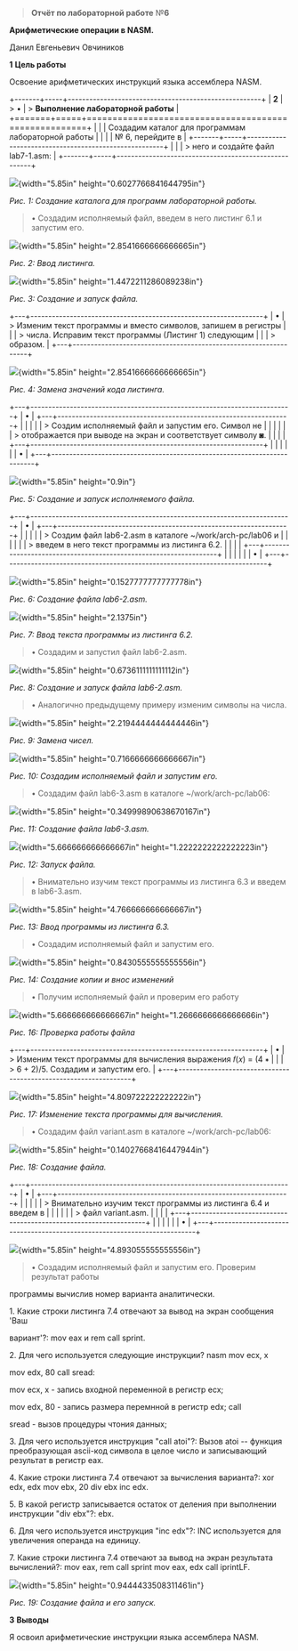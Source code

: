> **Отчёт по лабораторной работе** №**6**

**Арифметические операции в NASM.**

Данил Евгеньевич Овчиников

**1** **Цель работы**

Освоение арифметических инструкций языка ассемблера NASM.

+-------+-----+------------------------------------------------------+
| **2** | > • | > **Выполнение лабораторной работы**                 |
+=======+=====+======================================================+
|       |     | Создадим каталог для программам лабораторной работы  |
|       |     | № 6, перейдите в                                     |
+-------+-----+------------------------------------------------------+
|       |     | > него и создайте файл lab7-1.asm:                   |
+-------+-----+------------------------------------------------------+

![](vertopal_c9052eeeec6a4c5fb78879d0b053bf91/media/image1.png){width="5.85in"
height="0.6027766841644795in"}

*Рис. 1: Создание каталога для программ лабораторной работы.*

> • Создадим исполняемый файл, введем в него листинг 6.1 и запустим его.

![](vertopal_c9052eeeec6a4c5fb78879d0b053bf91/media/image2.png){width="5.85in"
height="2.8541666666666665in"}

*Рис. 2: Ввод листинга.*

![](vertopal_c9052eeeec6a4c5fb78879d0b053bf91/media/image3.png){width="5.85in"
height="1.4472211286089238in"}

*Рис. 3: Создание и запуск файла.*

+---+-----------------------------------------------------------------+
| • | > Изменим текст программы и вместо символов, запишем в регистры |
|   | > числа. Исправим текст программы (Листинг 1) следующим         |
|   | > образом.                                                      |
+---+-----------------------------------------------------------------+

![](vertopal_c9052eeeec6a4c5fb78879d0b053bf91/media/image4.png){width="5.85in"
height="2.8541666666666665in"}

*Рис. 4: Замена значений кода листинга.*

+---+-------------------------------------------------------------------------+
| • | +---+-----------------------------------------------------------------+ |
|   | |   | > Создим исполняемый файл и запустим его. Символ не             | |
|   | |   | > отображается при выводе на экран и соответствует символу ◙.   | |
|   | +---+-----------------------------------------------------------------+ |
|   |                                                                         |
|   | •                                                                       |
+---+-------------------------------------------------------------------------+

![](vertopal_c9052eeeec6a4c5fb78879d0b053bf91/media/image5.png){width="5.85in"
height="0.9in"}

*Рис. 5: Создание и запуск исполняемого файла.*

+---+-------------------------------------------------------------------------+
| • | +---+-----------------------------------------------------------------+ |
|   | |   | > Создим файл lab6-2.asm в каталоге \~/work/arch-pc/lab06 и     | |
|   | |   | > введем в него текст программы из листинга 6.2.                | |
|   | +---+-----------------------------------------------------------------+ |
|   |                                                                         |
|   | •                                                                       |
+---+-------------------------------------------------------------------------+

![](vertopal_c9052eeeec6a4c5fb78879d0b053bf91/media/image6.png){width="5.85in"
height="0.1527777777777778in"}

*Рис. 6: Создание файла lab6-2.asm.*

![](vertopal_c9052eeeec6a4c5fb78879d0b053bf91/media/image7.png){width="5.85in"
height="2.1375in"}

*Рис. 7: Ввод текста программы из листинга 6.2.*

> • Создадим и запустил файл lab6-2.asm.

![](vertopal_c9052eeeec6a4c5fb78879d0b053bf91/media/image8.png){width="5.85in"
height="0.6736111111111112in"}

*Рис. 8: Создание и запуск файла lab6-2.asm.*

> • Аналогично предыдущему примеру изменим символы на числа.

![](vertopal_c9052eeeec6a4c5fb78879d0b053bf91/media/image9.png){width="5.85in"
height="2.2194444444444446in"}

*Рис. 9: Замена чисел.*

![](vertopal_c9052eeeec6a4c5fb78879d0b053bf91/media/image10.png){width="5.85in"
height="0.7166666666666667in"}

*Рис. 10: Создадим исполняемый файл и запустим его.*

> • Создадим файл lab6-3.asm в каталоге \~/work/arch-pc/lab06:

![](vertopal_c9052eeeec6a4c5fb78879d0b053bf91/media/image11.png){width="5.85in"
height="0.34999890638670167in"}

*Рис. 11: Создание файла lab6-3.asm.*

![](vertopal_c9052eeeec6a4c5fb78879d0b053bf91/media/image12.png){width="5.666666666666667in"
height="1.2222222222222223in"}

*Рис. 12: Запуск файла.*

> • Внимательно изучим текст программы из листинга 6.3 и введем в
> lab6-3.asm.

![](vertopal_c9052eeeec6a4c5fb78879d0b053bf91/media/image13.png){width="5.85in"
height="4.766666666666667in"}

*Рис. 13: Ввод программы из листинга 6.3.*

> • Создадим исполняемый файл и запустим его.

![](vertopal_c9052eeeec6a4c5fb78879d0b053bf91/media/image14.png){width="5.85in"
height="0.8430555555555556in"}

*Рис. 14: Создание копии и внос изменений*

> • Получим исполняемый файл и проверим его работу

![](vertopal_c9052eeeec6a4c5fb78879d0b053bf91/media/image15.png){width="5.666666666666667in"
height="1.2666666666666666in"}

*Рис. 16: Проверка работы файла*

+---+-----------------------------------------------------------------+
| • | > Изменим текст программы для вычисления выражения 𝑓(𝑥) = (4 ∗  |
|   | > 6 + 2)/5. Создадим и запустим его.                            |
+---+-----------------------------------------------------------------+

![](vertopal_c9052eeeec6a4c5fb78879d0b053bf91/media/image16.png){width="5.85in"
height="4.809722222222222in"}

*Рис. 17: Изменение текста программы для вычисления.*

> • Создадим файл variant.asm в каталоге \~/work/arch-pc/lab06:

![](vertopal_c9052eeeec6a4c5fb78879d0b053bf91/media/image17.png){width="5.85in"
height="0.14027668416447944in"}

*Рис. 18: Создание файла.*

+---+-------------------------------------------------------------------------+
| • | +---+-----------------------------------------------------------------+ |
|   | |   | > Внимательно изучим текст программы из листинга 6.4 и введем в | |
|   | |   | > файл variant.asm.                                             | |
|   | +---+-----------------------------------------------------------------+ |
|   |                                                                         |
|   | •                                                                       |
+---+-------------------------------------------------------------------------+

![](vertopal_c9052eeeec6a4c5fb78879d0b053bf91/media/image18.png){width="5.85in"
height="4.893055555555556in"}

> • Создадим исполняемый файл и запустим его. Проверим результат работы

программы вычислив номер варианта аналитически.

1\. Какие строки листинга 7.4 отвечают за вывод на экран сообщения 'Ваш

вариант\'?: mov eax и rem call sprint.

2\. Для чего используется следующие инструкции? nasm mov ecx, x

mov edx, 80 call sread:

mov ecx, x - запись входной переменной в регистр ecx;

mov edx, 80 - запись размера перемнной в регистр edx; call

sread - вызов процедуры чтония данных;

3\. Для чего используется инструкция "call atoi"?: Вызов atoi -- функция
преобразующая ascii-код символа в целое число и записывающий результат в
регистр eax.

4\. Какие строки листинга 7.4 отвечают за вычисления варианта?: xor edx,
edx mov ebx, 20 div ebx inc edx.

5\. В какой регистр записывается остаток от деления при выполнении
инструкции "div ebx"?: ebx.

6\. Для чего используется инструкция "inc edx"?: INC используется для
увеличения операнда на единицу.

7\. Какие строки листинга 7.4 отвечают за вывод на экран результата
вычислений?: mov eax, rem call sprint mov eax, edx call iprintLF.

![](vertopal_c9052eeeec6a4c5fb78879d0b053bf91/media/image19.png){width="5.85in"
height="0.9444433508311461in"}

*Рис. 19: Создание файла и его запуск.*

**3** **Выводы**

Я освоил арифметические инструкции языка ассемблера NASM.
